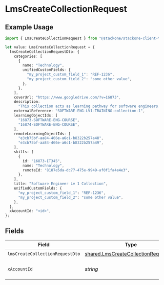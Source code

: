 # LmsCreateCollectionRequest

## Example Usage

```typescript
import { LmsCreateCollectionRequest } from "@stackone/stackone-client-ts/sdk/models/operations";

let value: LmsCreateCollectionRequest = {
  lmsCreateCollectionRequestDto: {
    categories: [
      {
        name: "Technology",
        unifiedCustomFields: {
          "my_project_custom_field_1": "REF-1236",
          "my_project_custom_field_2": "some other value",
        },
      },
    ],
    coverUrl: "https://www.googledrive.com/?v=16873",
    description:
      "This collection acts as learning pathway for software engineers.",
    externalReference: "SOFTWARE-ENG-LV1-TRAINING-collection-1",
    learningObjectIds: [
      "16873-SOFTWARE-ENG-COURSE",
      "16874-SOFTWARE-ENG-COURSE",
    ],
    remoteLearningObjectIds: [
      "e3cb75bf-aa84-466e-a6c1-b8322b257a48",
      "e3cb75bf-aa84-466e-a6c1-b8322b257a49",
    ],
    skills: [
      {
        id: "16873-IT345",
        name: "Technology",
        remoteId: "8187e5da-dc77-475e-9949-af0f1fa4e4e3",
      },
    ],
    title: "Software Engineer Lv 1 Collection",
    unifiedCustomFields: {
      "my_project_custom_field_1": "REF-1236",
      "my_project_custom_field_2": "some other value",
    },
  },
  xAccountId: "<id>",
};
```

## Fields

| Field                                                                                               | Type                                                                                                | Required                                                                                            | Description                                                                                         |
| --------------------------------------------------------------------------------------------------- | --------------------------------------------------------------------------------------------------- | --------------------------------------------------------------------------------------------------- | --------------------------------------------------------------------------------------------------- |
| `lmsCreateCollectionRequestDto`                                                                     | [shared.LmsCreateCollectionRequestDto](../../../sdk/models/shared/lmscreatecollectionrequestdto.md) | :heavy_check_mark:                                                                                  | N/A                                                                                                 |
| `xAccountId`                                                                                        | *string*                                                                                            | :heavy_check_mark:                                                                                  | The account identifier                                                                              |